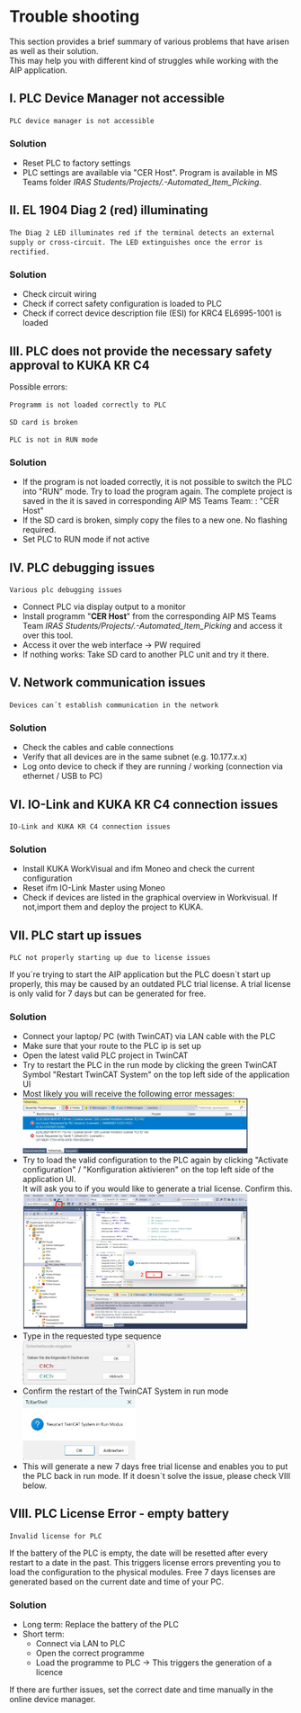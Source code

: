 # Trouble shooting

This section provides a brief summary of various problems that have arisen as well as their solution. <br>
This may help you with different kind of struggles while working with the AIP application.

## I.  PLC Device Manager not accessible

`PLC device manager is not accessible`

### Solution

- Reset PLC to factory settings
- PLC settings are available via "CER Host". Program is available in MS Teams folder _IRAS Students/Projects/.-Automated_Item_Picking_.

## II. EL 1904 Diag 2 (red) illuminating

`The Diag 2 LED illuminates red if the terminal detects an external supply or cross-circuit. The LED
extinguishes once the error is rectified.`

### Solution

- Check circuit wiring
- Check if correct safety configuration is loaded to PLC
- Check if correct device description file (ESI) for KRC4 EL6995-1001 is loaded

## III. PLC does not provide the necessary safety approval to KUKA KR C4

Possible errors:

`Programm is not loaded correctly to PLC`

`SD card is broken`

`PLC is not in RUN mode`

### Solution

- If the program is not loaded correctly, it is not possible to switch the PLC into "RUN" mode. Try to load the program again. The complete project is saved in the  it is saved in corresponding AIP MS Teams Team: : "CER Host"
- If the SD card is broken, simply copy the files to a new one. No flashing required.
- Set PLC to RUN mode if not active

## IV. PLC debugging issues

`Various plc debugging issues`

- Connect PLC via display output to a monitor
- Install programm "**CER Host**" from the corresponding AIP MS Teams Team _IRAS Students/Projects/.-Automated_Item_Picking_ and access it over this tool.
- Access it over the web interface → PW required
- If nothing works: Take SD card to another PLC unit and try it there.

## V. Network communication issues

`Devices can´t establish communication in the network`

### Solution

- Check the cables and cable connections
- Verify that all devices are in the same subnet (e.g. 10.177.x.x)
- Log onto device to check if they are running / working (connection via ethernet / USB to PC)

## VI. IO-Link and KUKA KR C4 connection issues

`IO-Link and KUKA KR C4 connection issues`

### Solution

- Install KUKA WorkVisual and ifm Moneo and check the current configuration
- Reset ifm IO-Link Master using Moneo
- Check if devices are listed in the graphical overview in Workvisual. If not,import them and deploy the project to KUKA.

## VII. PLC start up issues 

`PLC not properly starting up due to license issues`

If you´re trying to start the AIP application but the PLC doesn´t start up properly, this may be caused by an outdated PLC trial license. 
A trial license is only valid for 7 days but can be generated for free. 

### Solution

- Connect your laptop/ PC (with TwinCAT) via LAN cable with the PLC 
- Make sure that your route to the PLC ip is set up 
- Open the latest valid PLC project in TwinCAT 
- Try to restart the PLC in the run mode by clicking the green TwinCAT Symbol "Restart TwinCAT System" on the top left side of the application UI 
- Most likely you will receive the following error messages: 
  <img src="../images/20240222_PLC_license_error_log.jpg" width="400">
- Try to load the valid configuration to the PLC again by clicking "Activate configuration" / "Konfiguration aktivieren" on the top left side of the application UI. <br>
  It will ask you to if you would like to generate a trial license. Confirm this. <br>
  <img src="../images/20240222_PLC_license_error_generate_trial_license.png" width="400">
- Type in the requested type sequence <br>
  <img src="../images/20240222_PLC_license_error_generate_trial_license_2.jpg" width="200">
- Confirm the restart of the TwinCAT System in run mode <br>
  <img src="../images/20240222_PLC_license_error_restart_TwinCAT_run_mode.jpg" width="200">
- This will generate a new 7 days free trial license and enables you to put the PLC back in run mode. If it doesn´t solve the issue, please check VIII below. 

## VIII. PLC License Error - empty battery 

`Invalid license for PLC`

If the battery of the PLC is empty, the date will be resetted after every restart to a date in the past. This triggers license errors preventing you to load the configuration to the physical modules. Free 7 days licenses are generated based on the current date and time of your PC.

### Solution

- Long term: Replace the battery of the PLC
- Short term:
  - Connect via LAN to PLC
  - Open the correct programme
  - Load the programme to PLC → This triggers the generation of a licence

If there are further issues, set the correct date and time manually in the online device manager.
